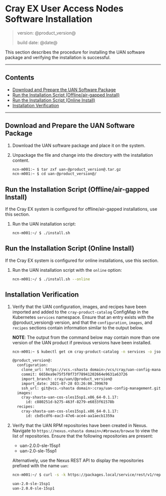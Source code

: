 # Cray EX User Access Nodes Software Installation

> version: @product_version@
>
> build date: @date@

This section describes the procedure for installing the UAN software package and
verifying the installation is successful.

---

## Contents

* [Download and Prepare the UAN Software Package](#prep)
* [Run the Installation Script (Offline/air-gapped Install)](#offline)
* [Run the Installation Script (Online Install)](#online)
* [Installation Verification](#verify)

---

<a name="prep"></a>
## Download and Prepare the UAN Software Package

1. Download the UAN software package and place it on the system.
2. Unpackage the file and change into the directory with the installation content.

    ```bash
    ncn-m001:~ $ tar zxf uan-@product_version@.tar.gz
    ncn-m001:~ $ cd uan-@product_version@/
    ```

<a name="offline"></a>
## Run the Installation Script (Offline/air-gapped Install)

If the Cray EX system is configured for offline/air-gapped installations, use
this section.

1. Run the UAN installation script:

    ```bash
    ncn-m001:~/ $ ./install.sh
    ```

<a name="online"></a>
## Run the Installation Script (Online Install)

If the Cray EX system is configured for online installations, use this section.

1. Run the UAN installation script with the `online` option:

    ```bash
    ncn-m001:~/ $ ./install.sh --online
    ```

<a name="verify"></a>
## Installation Verification

1. Verify that the UAN configuration, images, and recipes have been imported and
   added to the `cray-product-catalog` ConfigMap in the Kubernetes `services`
   namespace. Ensure that an entry exists with the @product_version@ version,
   and that the `configuration`, `images`, and `recipes` sections contain
   information similar to the output below.

   **NOTE**: The output from the command below may contain more than one version
             of the UAN product if previous versions have been installed.

   ```bash
   ncn-m001:~ $ kubectl get cm cray-product-catalog -n services -o json | jq -r .data.uan

   @product_version@:
     configuration:
       clone_url: https://vcs.<shasta domain>/vcs/cray/uan-config-management.git
       commit: 6658ea9e75f5f0f73f78941202664e9631a63726
       import_branch: cray/uan/@product_version@
       import_date: 2021-07-28 03:26:00.399670
       ssh_url: git@vcs.<shasta domain>:cray/uan-config-management.git
     images:
       cray-shasta-uan-cos-sles15sp1.x86_64-0.1.17:
         id: c880251d-b275-463f-8279-e6033f61578b
     recipes:
       cray-shasta-uan-cos-sles15sp1.x86_64-0.1.17:
         id: cbd5cdf6-eac3-47e6-ace4-aa1aecb1359a
   ```

1. Verify that the UAN RPM repositories have been created in Nexus. Navigate to
   `https://nexus.<shasta domain>/#browse/browse` to view the list of
   repositories. Ensure that the following repositories are present:
   * uan-2.0.0-sle-15sp1
   * uan-2.0-sle-15sp1

   Alternatively, use the Nexus REST API to display the repositories prefixed
   with the name `uan`:

   ```bash
   ncn-m001:~/ $ curl -s -k https://packages.local/service/rest/v1/repositories | jq -r '.[] | select(.name | startswith("uan")) | .name'

   uan-2.0-sle-15sp1
   uan-2.0.0-sle-15sp1
   ```

